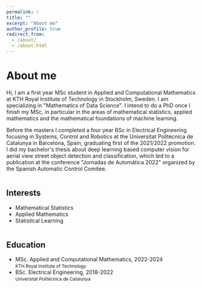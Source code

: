 ```yaml
---
permalink: /
title: ""
excerpt: "About me"
author_profile: true
redirect_from: 
  - /about/
  - /about.html
---
```

About me
======
<p class="text-justify">

Hi, I am a first year MSc student in Applied and Computational Mathematics at KTH Royal Institute of Technology in Stockholm, Sweden. I am specializing in "Mathematics of Data Science". I intend to do a PhD once I finish my MSc, in particular in the areas of mathematical statistics, applied mathematics and the mathematical foundations of machine learning.  <P></p>
<p class="text-justify">
Before the masters I completed a four year BSc in Electrical Engineering focusing in Systems, Control and Robotics at the Universitat Politècnica de Catalunya in Barcelona, Spain, graduating first of the 2021/2022 promotion. I did my bachelor's thesis about deep learning based computer vision for aerial view street object detection and classification, which led to a publication at the conference "Jornadas de Automática 2022" organized by the Spanish Automatic Control Comitee.
</p>



<div class="column"> <h2>Interests</h2>
<ul>
  <li>Mathematical Statistics</li>
  <li>Applied Mathematics</li>
  <li>Statistical Learning</li>
</ul>


</div>

<div class="column"><h2>Education</h2>
<ul>
  <li>MSc. Applied and Computational Mathematics, 2022-2024 <br><small>KTH Royal Institute of Technology</small></li>
  <li>BSc. Electrical Engineering, 2018-2022 <br><small>Universitat Politècnica de Catalunya</small> </li>
</ul>

</div>
